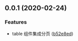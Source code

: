 ## 0.0.1 (2020-02-24)


### Features

* table 组件集成分页 ([b52e8ed](https://github.com/bhuh12/el-table-ext/commit/b52e8edeae86e0fc2ed0476ccb43939490123760))



